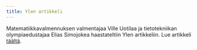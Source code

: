 ```yaml
---
title: Ylen artikkeli
---
```


Matematiikkavalmennuksen valmentajaa Ville Uotilaa 
ja tietotekniikan olympiaedustajaa Elias Simojokea 
haastateltiin Ylen artikkeliin. 
Lue artikkeli [täältä](https://yle.fi/uutiset/3-12566073).
